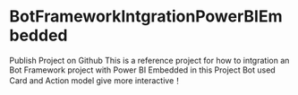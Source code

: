 # BotFrameworkIntgrationPowerBIEmbedded
Publish Project on Github
This is a reference project for how to intgration an Bot Framework project with Power BI Embedded in this Project Bot used Card and Action model give more interactive！

